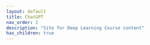 ```yaml
---
layout: default
title: ChatGPT
nav_order: 2
description: "Site for Deep Learning Course content"
has_children: true
---
```


